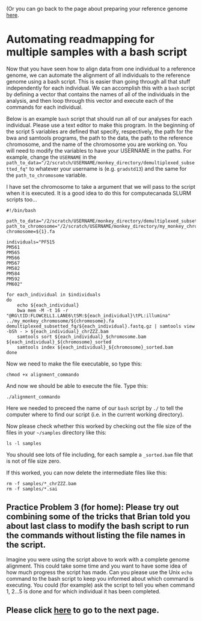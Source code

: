 
(Or you can go back to the page about preparing your reference genome [here](https://github.com/evansbenj/BIO722.md/blob/main/3_read_mapping.md).

# Automating readmapping for multiple samples with a bash script

Now that you have seen how to align data from one individual to a reference genome, we can automate the alignment of all individuals to the reference genome using a bash script. This is easier than going through all that stuff independently for each individual. We can accomplish this with a `bash` script by defining a vector that contains the names of all of the individuals in the analysis, and then loop through this vector and execute each of the commands for each individual.

Below is an example `bash` script that should run all of our analyses for each individual.  Please use a text editor to make this program.  In the beginning of the script 5 variables are defined that specify, respectively, the path for the bwa and samtools programs, the path to the data, the path to the reference chromosome, and the name of the chromosome you are working on. You will need to modify the variables to have your USERNAME in the paths. For example, change the `USERNAME` in the `path_to_data="/2/scratch/USERNAME/monkey_directory/demultiplexed_subsetted_fq"` to whatever your username is  (e.g. `gradstd13`) and the same for the `path_to_chromosome` variable.

I have set the chromosome to take a argument that we will pass to the script when it is executed.  It is a good idea to do this for computecanada SLURM scripts too...

```
#!/bin/bash                                                                                            

path_to_data="/2/scratch/USERNAME/monkey_directory/demultiplexed_subsetted_fq"
path_to_chromosome="/2/scratch/USERNAME/monkey_directory/my_monkey_chromosome/"
chromosome=${1}.fa

individuals="PF515                                                                                     
PM561                                                                                                  
PM565                                                                                                  
PM566                                                                                                  
PM567                                                                                                  
PM582                                                                                                  
PM584                                                                                                  
PM592                                                                                                  
PM602"

for each_individual in $individuals
do
    echo ${each_individual}
    bwa mem -M -t 16 -r "@RG\tID:FLOWCELL1.LANE6\tSM:${each_individual}\tPL:illumina" ../my_monkey_chromosome/${chromosome}.fa demultiplexed_subsetted_fq/${each_individual}.fastq.gz | samtools view -bSh - > ${each_individual}_chrZZZ.bam
    samtools sort ${each_individual}_$chromosome.bam ${each_individual}_${chromosome}_sorted
    samtools index ${each_individual}_${chromosome}_sorted.bam
done

```



Now we need to make the file executable, so type this:

`chmod +x alignment_commando`

And now we should be able to execute the file.  Type this:

`./alignment_commando`

Here we needed to preceed the name of our `bash` script by `./` to tell the computer where to find our script (i.e. in the current working directory).

Now please check whether this worked by checking out the file size of the files in your `~/samples` directory like this:

`ls -l samples`

You should see lots of file including, for each sample a `_sorted.bam` file that is not of file size zero.

If this worked, you can now delete the intermediate files like this:

```
rm -f samples/*_chrZZZ.bam
rm -f samples/*.sai
```


##  Practice Problem 3 (for home): Please try out combining some of the tricks that Brian told you about last class to modify the bash script to run the commands without listing the file names in the script.

Imagine you were using the script above to work with a complete genome alignment.  This could take some time and you want to have some idea of how much progress the script has made.  Can you please use the Unix `echo` command to the bash script to keep you informed about which command is executing.  You could (for example) ask the script to tell you when command 1, 2...5 is done and for which individual it has been completed.



## Please click [here](https://github.com/evansbenj/XXX) to go to the next page.

